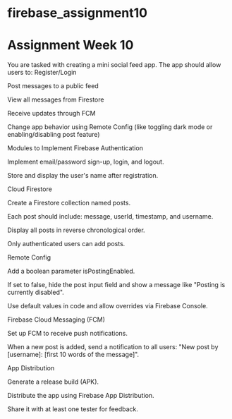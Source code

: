 # firebase_assignment10

# Assignment Week 10


You are tasked with creating a mini social feed app. The app should allow users to:
Register/Login


Post messages to a public feed


View all messages from Firestore


Receive updates through FCM


Change app behavior using Remote Config (like toggling dark mode or enabling/disabling post feature)

Modules to Implement
Firebase Authentication


Implement email/password sign-up, login, and logout.


Store and display the user's name after registration.


Cloud Firestore


Create a Firestore collection named posts.


Each post should include: message, userId, timestamp, and username.


Display all posts in reverse chronological order.


Only authenticated users can add posts.


Remote Config


Add a boolean parameter isPostingEnabled.


If set to false, hide the post input field and show a message like "Posting is currently disabled".


Use default values in code and allow overrides via Firebase Console.


Firebase Cloud Messaging (FCM)


Set up FCM to receive push notifications.


When a new post is added, send a notification to all users:
"New post by [username]: [first 10 words of the message]".


App Distribution


Generate a release build (APK).


Distribute the app using Firebase App Distribution.


Share it with at least one tester for feedback.




